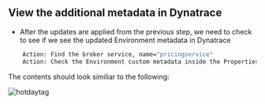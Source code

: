 ## View the additional metadata in Dynatrace

- After the updates are applied from the previous step, we need to check to see if we see the updated Environment metadata in Dynatrace

```bash
    Action: Find the broker service, name="pricingservice"
    Action: Check the Environment custom metadata inside the Properties section
   ```

The contents should look similiar to the following:

![hotdaytag](../../assets/images/hotdaytag.png)
